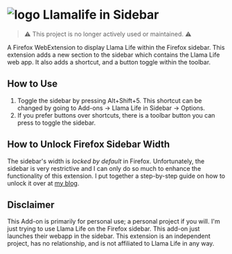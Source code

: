 # ![logo](https://llamalife.co/favicon.png) Llamalife in Sidebar
>⚠️ This project is no longer actively used or maintained. ⚠️

<!--
<p align=center>
<img alt="Mozilla Add-on" src="https://img.shields.io/amo/v/%7B298b10ce-2211-47d0-aad6-107b8a733fc5%7D?style=for-the-badge">
<img src="https://img.shields.io/amo/rating/%7Ba16c3799-d903-44e3-b044-a032197f5ef8%7D?style=for-the-badge" />
<img src="https://img.shields.io/amo/dw/%7B298b10ce-2211-47d0-aad6-107b8a733fc5%7D?style=for-the-badge" />
<img src="https://img.shields.io/amo/users/%7B298b10ce-2211-47d0-aad6-107b8a733fc5%7D?style=for-the-badge" />
<img src="https://img.shields.io/github/license/datastring/firefox-llamalife-in-sidebar?style=for-the-badge" />
</p>
-->

A Firefox WebExtension to display Llama Life within the Firefox sidebar. This extension adds a new section to the sidebar which contains the Llama Life web app. It also adds a shortcut, and a button toggle within the toolbar.

## How to Use

1. Toggle the sidebar by pressing Alt+Shift+5. This shortcut can be changed by going to Add-ons -> Llama Life in Sidebar -> Options.
2. If you prefer buttons over shortcuts, there is a toolbar button you can press to toggle the sidebar.

## How to Unlock Firefox Sidebar Width

The sidebar's width is *locked by default* in Firefox. Unfortunately, the sidebar is very restrictive and I can only do so much to enhance the functionality of this extension. I put together a step-by-step guide on how to unlock it over at [my blog](https://stressed.dev/unlock-max-width-of-firefoxs-sidebar/).

## Disclaimer

This Add-on is primarily for personal use; a personal project if you will. I'm just trying to use Llama Life on the Firefox sidebar. This add-on just launches their webapp in the sidebar. This extension is an independent project, has no relationship, and is not affiliated to Llama Life in any way.
